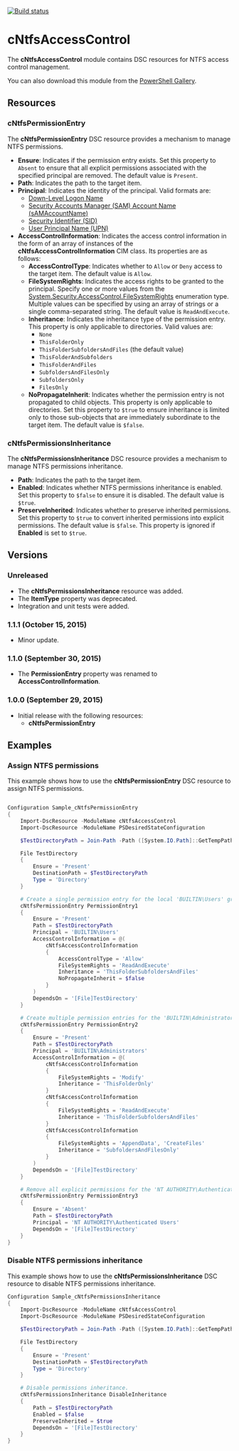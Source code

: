 [![Build status](https://ci.appveyor.com/api/projects/status/olfva3iu8lcehhf1?svg=true)](https://ci.appveyor.com/project/SNikalaichyk/cNtfsAccessControl)

# cNtfsAccessControl

The **cNtfsAccessControl** module contains DSC resources for NTFS access control management.

You can also download this module from the [PowerShell Gallery](https://www.powershellgallery.com/packages/cNtfsAccessControl/).

## Resources

### cNtfsPermissionEntry

The **cNtfsPermissionEntry** DSC resource provides a mechanism to manage NTFS permissions.

* **Ensure**: Indicates if the permission entry exists. Set this property to `Absent` to ensure that all explicit permissions associated with the specified principal are removed. The default value is `Present`.
* **Path**: Indicates the path to the target item.
* **Principal**: Indicates the identity of the principal. Valid formats are:
    * [Down-Level Logon Name](https://msdn.microsoft.com/en-us/library/windows/desktop/aa380525%28v=vs.85%29.aspx#down_level_logon_name)
    * [Security Accounts Manager (SAM) Account Name (sAMAccountName)](https://msdn.microsoft.com/en-us/library/windows/desktop/ms679635%28v=vs.85%29.aspx)
    * [Security Identifier (SID)](https://msdn.microsoft.com/en-us/library/cc246018.aspx)
    * [User Principal Name (UPN)](https://msdn.microsoft.com/en-us/library/windows/desktop/aa380525%28v=vs.85%29.aspx#user_principal_name)
* **AccessControlInformation**: Indicates the access control information in the form of an array of instances of the **cNtfsAccessControlInformation** CIM class. Its properties are as follows:
    * **AccessControlType**: Indicates whether to `Allow` or `Deny` access to the target item. The default value is `Allow`.
    * **FileSystemRights**: Indicates the access rights to be granted to the principal.
     Specify one or more values from the [System.Security.AccessControl.FileSystemRights](https://msdn.microsoft.com/en-us/library/system.security.accesscontrol.filesystemrights%28v=vs.110%29.aspx) enumeration type.
     Multiple values can be specified by using an array of strings or a single comma-separated string. The default value is `ReadAndExecute`.
    * **Inheritance**: Indicates the inheritance type of the permission entry. This property is only applicable to directories. Valid values are:
        * `None`
        * `ThisFolderOnly`
        * `ThisFolderSubfoldersAndFiles` (the default value)
        * `ThisFolderAndSubfolders`
        * `ThisFolderAndFiles`
        * `SubfoldersAndFilesOnly`
        * `SubfoldersOnly`
        * `FilesOnly`
    * **NoPropagateInherit**: Indicates whether the permission entry is not propagated to child objects. This property is only applicable to directories.
     Set this property to `$true` to ensure inheritance is limited only to those sub-objects that are immediately subordinate to the target item. The default value is `$false`.

### cNtfsPermissionsInheritance

The **cNtfsPermissionsInheritance** DSC resource provides a mechanism to manage NTFS permissions inheritance.

* **Path**: Indicates the path to the target item.
* **Enabled**: Indicates whether NTFS permissions inheritance is enabled. Set this property to `$false` to ensure it is disabled. The default value is `$true`.
* **PreserveInherited**: Indicates whether to preserve inherited permissions. Set this property to `$true` to convert inherited permissions into explicit permissions.
 The default value is `$false`. This property is ignored if **Enabled** is set to `$true`.

## Versions

### Unreleased

* The **cNtfsPermissionsInheritance** resource was added.
* The **ItemType** property was deprecated.
* Integration and unit tests were added.

### 1.1.1 (October 15, 2015)

* Minor update.

### 1.1.0 (September 30, 2015)

* The **PermissionEntry** property was renamed to **AccessControlInformation**.

### 1.0.0 (September 29, 2015)

* Initial release with the following resources:
  * **cNtfsPermissionEntry**

## Examples

### Assign NTFS permissions

This example shows how to use the **cNtfsPermissionEntry** DSC resource to assign NTFS permissions.

```powershell

Configuration Sample_cNtfsPermissionEntry
{
    Import-DscResource -ModuleName cNtfsAccessControl
    Import-DscResource -ModuleName PSDesiredStateConfiguration

    $TestDirectoryPath = Join-Path -Path ([System.IO.Path]::GetTempPath()) -ChildPath 'TestDirectory'

    File TestDirectory
    {
        Ensure = 'Present'
        DestinationPath = $TestDirectoryPath
        Type = 'Directory'
    }

    # Create a single permission entry for the local 'BUILTIN\Users' group.
    cNtfsPermissionEntry PermissionEntry1
    {
        Ensure = 'Present'
        Path = $TestDirectoryPath
        Principal = 'BUILTIN\Users'
        AccessControlInformation = @(
            cNtfsAccessControlInformation
            {
                AccessControlType = 'Allow'
                FileSystemRights = 'ReadAndExecute'
                Inheritance = 'ThisFolderSubfoldersAndFiles'
                NoPropagateInherit = $false
            }
        )
        DependsOn = '[File]TestDirectory'
    }

    # Create multiple permission entries for the 'BUILTIN\Administrators' group.
    cNtfsPermissionEntry PermissionEntry2
    {
        Ensure = 'Present'
        Path = $TestDirectoryPath
        Principal = 'BUILTIN\Administrators'
        AccessControlInformation = @(
            cNtfsAccessControlInformation
            {
                FileSystemRights = 'Modify'
                Inheritance = 'ThisFolderOnly'
            }
            cNtfsAccessControlInformation
            {
                FileSystemRights = 'ReadAndExecute'
                Inheritance = 'ThisFolderSubfoldersAndFiles'
            }
            cNtfsAccessControlInformation
            {
                FileSystemRights = 'AppendData', 'CreateFiles'
                Inheritance = 'SubfoldersAndFilesOnly'
            }
        )
        DependsOn = '[File]TestDirectory'
    }

    # Remove all explicit permissions for the 'NT AUTHORITY\Authenticated Users' group.
    cNtfsPermissionEntry PermissionEntry3
    {
        Ensure = 'Absent'
        Path = $TestDirectoryPath
        Principal = 'NT AUTHORITY\Authenticated Users'
        DependsOn = '[File]TestDirectory'
    }
}

```

### Disable NTFS permissions inheritance

This example shows how to use the **cNtfsPermissionsInheritance** DSC resource to disable NTFS permissions inheritance.

```powershell
Configuration Sample_cNtfsPermissionsInheritance
{
    Import-DscResource -ModuleName cNtfsAccessControl
    Import-DscResource -ModuleName PSDesiredStateConfiguration

    $TestDirectoryPath = Join-Path -Path ([System.IO.Path]::GetTempPath()) -ChildPath 'TestDirectory'

    File TestDirectory
    {
        Ensure = 'Present'
        DestinationPath = $TestDirectoryPath
        Type = 'Directory'
    }

    # Disable permissions inheritance.
    cNtfsPermissionsInheritance DisableInheritance
    {
        Path = $TestDirectoryPath
        Enabled = $false
        PreserveInherited = $true
        DependsOn = '[File]TestDirectory'
    }
}

```
